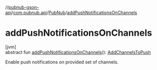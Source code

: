 //[pubnub-gson-api](../../../index.md)/[com.pubnub.api](../index.md)/[PubNub](index.md)/[addPushNotificationsOnChannels](add-push-notifications-on-channels.md)

# addPushNotificationsOnChannels

[jvm]\
abstract fun [addPushNotificationsOnChannels](add-push-notifications-on-channels.md)(): [AddChannelsToPush](../../com.pubnub.api.endpoints.push/-add-channels-to-push/index.md)

Enable push notifications on provided set of channels.
